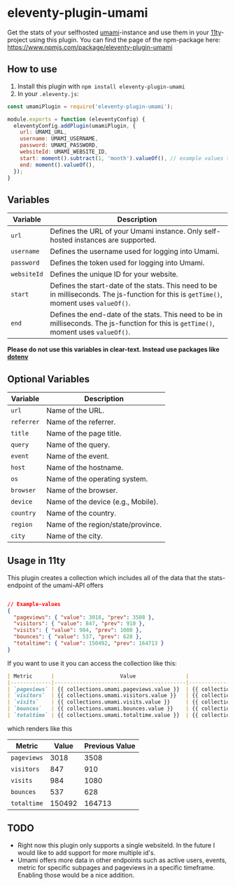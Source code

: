 # eleventy-plugin-umami

Get the stats of your selfhosted [umami](https://umami.is/)-instance and use them in your [11ty](https://www.11ty.dev/)-project using this plugin. You can find the page of the npm-package here: https://www.npmjs.com/package/eleventy-plugin-umami

## How to use

1. Install this plugin with `npm install eleventy-plugin-umami`
2. In your `.eleventy.js`:

```js
const umamiPlugin = require('eleventy-plugin-umami');

module.exports = function (eleventyConfig) {
  eleventyConfig.addPlugin(umamiPlugin, {
  	url: UMAMI_URL,
  	username: UMAMI_USERNAME,
  	password: UMAMI_PASSWORD,
  	websiteId: UMAMI_WEBSITE_ID,
  	start: moment().subtract(1, 'month').valueOf(), // example values to get the stats of the last month
  	end: moment().valueOf(),
  });
}

```

## Variables

| Variable     | Description                                                                 |
|--------------|-----------------------------------------------------------------------------|
| `url`        | Defines the URL of your Umami instance. Only self-hosted instances are supported. |
| `username`   | Defines the username used for logging into Umami.                           |
| `password`   | Defines the token used for logging into Umami.                             |
| `websiteId`  | Defines the unique ID for your website.                                     |
| `start`  | Defines the start-date of the stats. This need to be in milliseconds. The js-function for this is `getTime()`, moment uses `valueOf()`. 
| `end`  | Defines the end-date of the stats. This need to be in milliseconds. The js-function for this is `getTime()`, moment uses `valueOf()`. 

 <b>Please do not use this variables in clear-text. Instead use packages like [dotenv](https://www.npmjs.com/package/dotenv)</b>

## Optional Variables

| Variable     | Description                                                                 |
|--------------|-----------------------------------------------------------------------------|
| `url`        | Name of the URL.                                                            |
| `referrer`   | Name of the referrer.                                                       |
| `title`      | Name of the page title.                                                     |
| `query`      | Name of the query.                                                          |
| `event`      | Name of the event.                                                          |
| `host`       | Name of the hostname.                                                       |
| `os`         | Name of the operating system.                                               |
| `browser`    | Name of the browser.                                                        |
| `device`     | Name of the device (e.g., Mobile).                                          |
| `country`    | Name of the country.                                                        |
| `region`     | Name of the region/state/province.                                          |
| `city`       | Name of the city.                                                           |

## Usage in 11ty

This plugin creates a collection which includes all of the data that the stats-endpoint of the umami-API offers
```json

// Example-values
{
  "pageviews": { "value": 3018, "prev": 3508 },
  "visitors": { "value": 847, "prev": 910 },
  "visits": { "value": 984, "prev": 1080 },
  "bounces": { "value": 537, "prev": 628 },
  "totaltime": { "value": 150492, "prev": 164713 }
}
```

If you want to use it you can access the collection like this:

```md
| Metric      |                     Value                |               Previous Value             |
|-------------|------------------------------------------|------------------------------------------|
| `pageviews` | {{ collections.umami.pageviews.value }}  | {{ collections.umami.pageviews.prev }}   |
| `visitors`  | {{ collections.umami.visitors.value }}   | {{ collections.umami.visitors.prev }}    |
| `visits`    | {{ collections.umami.visits.value }}     | {{ collections.umami.visits.prev }}      |
| `bounces`   | {{ collections.umami.bounces.value }}    | {{ collections.umami.bounces.prev }}     |
| `totaltime` | {{ collections.umami.totaltime.value }}  | {{ collections.umami.totaltime.prev }}   |

```

which renders like this

| Metric      | Value | Previous Value |
|-------------|-------|----------------|
| `pageviews` | 3018  | 3508           |
| `visitors`  | 847   | 910            |
| `visits`    | 984   | 1080           |
| `bounces`   | 537   | 628            |
| `totaltime` | 150492| 164713         |

## TODO

* Right now this plugin only supports a single websiteId. In the future I would like to add support for more multiple id's.
* Umami offers more data in other endpoints such as active users, events, metric for specific subpages and pageviews in a specific timeframe. Enabling those would be a nice addition.
